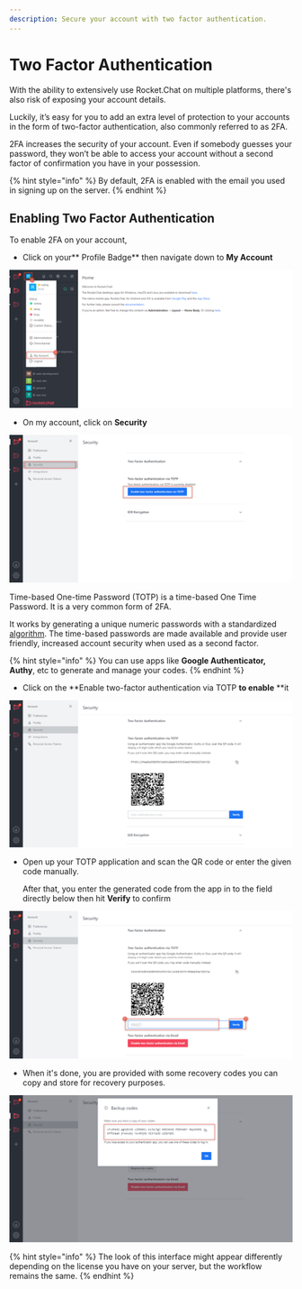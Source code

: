 ```yaml
---
description: Secure your account with two factor authentication.
---
```


# Two Factor Authentication

With the ability to extensively use Rocket.Chat on multiple platforms, there's also risk of exposing your account details.

Luckily, it’s easy for you to add an extra level of protection to your accounts in the form of two-factor authentication, also commonly referred to as 2FA.

2FA increases the security of your account. Even if somebody guesses your password, they won’t be able to access your account without a second factor of confirmation you have in your possession.

{% hint style="info" %}
By default, 2FA is enabled with the email you used in signing up on the server.
{% endhint %}

## Enabling Two Factor Authentication

To enable 2FA on your account,&#x20;

* Click on your** Profile Badge** then navigate down to **My Account**

![](<../../../.gitbook/assets/image (672).png>)

* On my account, click on **Security**

![](<../../../.gitbook/assets/image (638).png>)

Time-based One-time Password (TOTP) is a time-based One Time Password. It is a very common form of 2FA.

It works by generating a unique numeric passwords with a standardized [algorithm](https://tools.ietf.org/html/rfc6238). The time-based passwords are made available and provide user friendly, increased account security when used as a second factor.

{% hint style="info" %}
You can use apps like **Google Authenticator, Authy**, etc to generate and manage your codes.
{% endhint %}

* Click on the **Enable two-factor authentication via TOTP **to enable** **it

![](<../../../.gitbook/assets/image (668).png>)

*   Open up your TOTP application and scan the QR code or enter the given code manually.

    After that, you enter the generated code from the app in to the field directly below then hit **Verify** to confirm

![](<../../../.gitbook/assets/image (685).png>)

* When it's done, you are provided with some recovery codes you can copy and store for recovery purposes.

![](<../../../.gitbook/assets/image (670).png>)

{% hint style="info" %}
The look of this interface might appear differently depending on the license you have on your server, but the workflow remains the same.
{% endhint %}
